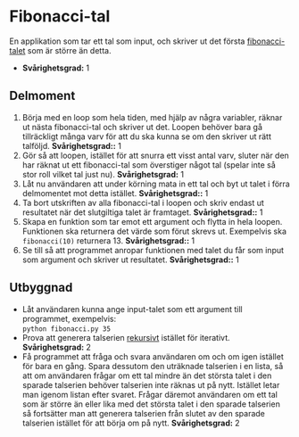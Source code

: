 # Fibonacci-tal

En applikation som tar ett tal som input, och skriver ut det första [fibonacci-talet](http://en.wikipedia.org/wiki/Fibonacci_number) som är större än detta.

- **Svårighetsgrad:** 1

## Delmoment

1. Börja med en loop som hela tiden, med hjälp av några variabler, räknar ut nästa fibonacci-tal och skriver ut det. Loopen behöver bara gå tillräckligt många varv för att du ska kunna se om den skriver ut rätt talföljd. **Svårighetsgrad::** 1
2. Gör så att loopen, istället för att snurra ett visst antal varv, sluter när den har räknat ut ett fibonacci-tal som överstiger något tal (spelar inte så stor roll vilket tal just nu). **Svårighetsgrad:** 1
3. Låt nu användaren att under körning mata in ett tal och byt ut talet i förra delmomentet mot detta istället. **Svårighetsgrad::** 1
4. Ta bort utskriften av alla fibonacci-tal i loopen och skriv endast ut resultatet när det slutgiltiga talet är framtaget. **Svårighetsgrad::** 1
5. Skapa en funktion som tar emot ett argument och flytta in hela loopen. Funktionen ska returnera det värde som förut skrevs ut. Exempelvis ska `fibonacci(10)` returnera 13. **Svårighetsgrad::** 1
6. Se till så att programmet anropar funktionen med talet du får som input som argument och skriver ut resultatet. **Svårighetsgrad::** 1

## Utbyggnad

- Låt användaren kunna ange input-talet som ett argument till programmet, exempelvis:  
`python fibonacci.py 35`
- Prova att generera talserien [rekursivt](http://interactivepython.org/courselib/static/pythonds/Recursion/recursionsimple.html) istället för iterativt. **Svårighetsgrad:** 2
- Få programmet att fråga och svara användaren om och om igen istället för bara en gång. Spara dessutom den uträknade talserien i en lista, så att om användaren frågar om ett tal mindre än det största talet i den sparade talserien behöver talserien inte räknas ut på nytt. Istället letar man igenom listan efter svaret. Frågar däremot användaren om ett tal som är större än eller lika med det största talet i den sparade talserien så fortsätter man att generera talserien från slutet av den sparade talserien istället för att börja om på nytt. **Svårighetsgrad:** 2